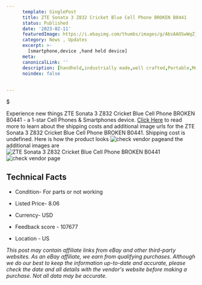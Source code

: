 ```yaml
---
      template: SinglePost
      title: ZTE Sonata 3 Z832 Cricket Blue Cell Phone BROKEN B0441
      status: Published
      date: '2023-02-11'
      featuredImage: https://i.ebayimg.com/thumbs/images/g/AbsAAOSwWqZj3Uo~/s-l225.jpg
      category: News , Updates
      excerpt: >-
        [smartphone,device ,hand held device]
      meta:
      canonicalLink: ''
      description: [handheld,industrially made,well crafted,Portable,Mobile,Compact,Convenient,Lightweight,Maneuverable,Man-portable,Miniature,Carriable,Hand-held,Light,Holdable,Transportable,Mobile device,Pocket-sized,On-the-go,Wireless,Cordless,Compact size,Convenient size, smartphone,device ,hand held device]
      noindex: false
      
        
---
```

$

Experience new things ZTE Sonata 3 Z832 Cricket Blue Cell Phone BROKEN B0441 - a 1-star Cell Phones & Smartphones device. [Click Here](https://www.ebay.com/itm/404142271027?hash=item5e18c1aa33%3Ag%3AAbsAAOSwWqZj3Uo%7E&mkevt=1&mkcid=1&mkrid=711-53200-19255-0&campid=%253CePNCampaignId%253E&customid=%253CreferenceId%253E&toolid=10049) to read more to learn about the shipping costs and additional image urls for the ZTE Sonata 3 Z832 Cricket Blue Cell Phone BROKEN B0441. Shipping cost is undefined. Here is how the product looks ![check vendor page](https://i.ebayimg.com/thumbs/images/g/AbsAAOSwWqZj3Uo~/s-l225.jpg)and the additional images are![ZTE Sonata 3 Z832 Cricket Blue Cell Phone BROKEN B0441](https://i.ebayimg.com/images/g/AbsAAOSwWqZj3Uo~/s-l1600.jpg)![check vendor page](https://origin-galleryplus.ebayimg.com/ws/web/404142271027_2_0_1/225x225.jpg,https://origin-galleryplus.ebayimg.com/ws/web/404142271027_3_0_1/225x225.jpg,https://origin-galleryplus.ebayimg.com/ws/web/404142271027_4_0_1/225x225.jpg)



 ## Technical Facts 



     
      

 - Condition- For parts or not working 


      

 - Listed Price- 8.06 


      

 - Currency- USD 


      

 - Feedback score - 107677 


      

 - Location - US 


      
      

 *_This post may contain affiliate links from eBay and other third-party websites. As an eBay affiliate, we earn from qualifying purchases. Although we do our best to keep the information up-to-date and accurate, please check the date and all details with the vendor's website before making a purchase. Not all data may be accurate._*






